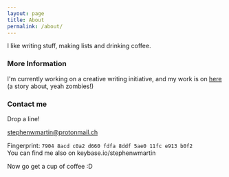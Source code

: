 ```yaml
---
layout: page
title: About
permalink: /about/
---
```

I like writing stuff, making lists and drinking coffee.

### More Information

I'm currently working on a creative writing initiative, and my work is on [here](https://github.com/stephenwmartin/cyz-by--sm) (a story about, yeah zombies!)

### Contact me
Drop a line!  

[stephenwmartin@protonmail.ch](mailto:stephenwmartin@protonmail.ch)  

Fingerprint: `7904 8acd c0a2 d660 fdfa 8ddf 5ae0 11fc e913 b0f2`  
You can find me also on keybase.io/stephenwmartin  

Now go get a cup of coffee :D

